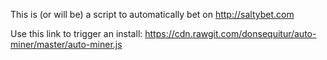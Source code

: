This is (or will be) a script to automatically bet on http://saltybet.com

Use this link to trigger an install: https://cdn.rawgit.com/donsequitur/auto-miner/master/auto-miner.js
